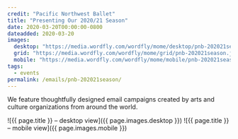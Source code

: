 ```yaml
---
credit: "Pacific Northwest Ballet"
title: "Presenting Our 2020/21 Season"
date: 2020-03-20T00:00:00-0800
dateadded: 2020-03-20
images:
  desktop: "https://media.wordfly.com/wordfly/mome/desktop/pnb-202021season.jpg"
  grid: "https://media.wordfly.com/wordfly/mome/grid/pnb-202021season.jpg"
  mobile: "https://media.wordfly.com/wordfly/mome/mobile/pnb-202021season.jpg"
tags:
  - events
permalink: /emails/pnb-202021season/
---
```

We feature thoughtfully designed email campaigns created by arts and culture organizations from around the world.

![{{ page.title }} – desktop view]({{ page.images.desktop }})
![{{ page.title }} – mobile view]({{ page.images.mobile }})
